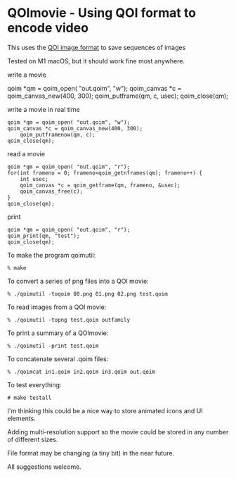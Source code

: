 # QOImovie - Using QOI format to encode video

This uses the [QOI image format](https://github.com/phoboslab/qoi) to save sequences of images

Tested on M1 macOS, but it should work fine most anywhere.


write a movie

   qoim *qm = qoim_open( "out.qoim", "w");
       qoim_canvas *c = qoim_canvas_new(400, 300);
      qoim_putframe(qm, c, usec);
   qoim_close(qm);

write a movie in real time

    qoim *qm = qoim_open( "out.qoim", "w");
    qoim_canvas *c = qoim_canvas_new(400, 300);
        qoim_putframenow(qm, c);
    qoim_close(qm);

read a movie

    qoim *qm = qoim_open( "out.qoim", "r");
    for(int frameno = 0; frameno<qoim_getnframes(qm); frameno++) {
        int usec;
        qoim_canvas *c = qoim_getframe(qm, frameno, &usec);
        qoim_canvas_free(c);
    }
    qoim_close(qm);

print

    qoim *qm = qoim_open( "out.qoim", "r");
    qoim_print(qm, "test");
    qoim_close(qm);

To make the program qoimutil:

    % make
    

To convert a series of png files into a QOI movie:

    % ./qoimutil -toqoim 00.png 01.png 02.png test.qoim

To read images from a QOI movie:

    % ./qoimutil -topng test.qoim outfamily
    
To print a summary of a QOImovie:
    
    % ./qoimutil -print test.qoim
    
To concatenate several .qoim files:
    
    % ./qoimcat in1.qoim in2.qoim in3.qoim out.qoim
    
  
To test everything:

    # make testall
 
I'm thinking this could be a nice way to store animated icons and UI elements.

Adding multi-resolution support so the movie could be stored in any number of different sizes.

File format may be changing (a tiny bit) in the near future.

All suggestions welcome.

